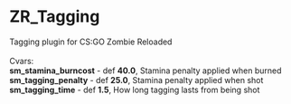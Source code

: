 # ZR_Tagging
Tagging plugin for CS:GO Zombie Reloaded<br />
<br />
Cvars:<br />
**sm_stamina_burncost** - def **40.0**, Stamina penalty applied when burned<br />
**sm_tagging_penalty** - def **25.0**, Stamina penalty applied when shot<br />
**sm_tagging_time** - def **1.5**, How long tagging lasts from being shot<br />
